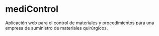 # mediControl
Aplicación web para el control de materiales y procedimientos para una empresa de suministro de materiales quirúrgicos.

